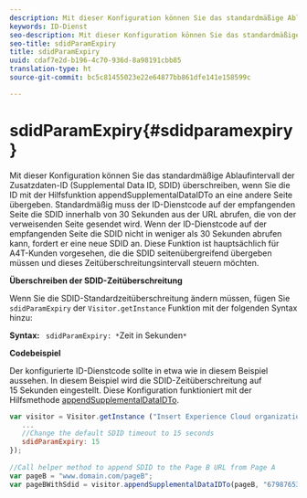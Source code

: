 ```yaml
---
description: Mit dieser Konfiguration können Sie das standardmäßige Ablaufintervall der Zusatzdaten-ID (Supplemental Data ID, SDID) überschreiben, wenn Sie die ID mit der Hilfsfunktion appendSupplementalDataIDTo an eine andere Seite übergeben. Standardmäßig muss der ID-Dienstcode auf der empfangenden Seite die SDID innerhalb von 30 Sekunden aus der URL abrufen, die von der verweisenden Seite gesendet wird. Wenn der ID-Dienstcode auf der empfangenden Seite die SDID nicht in weniger als 30 Sekunden abrufen kann, fordert er eine neue SDID an. Diese Funktion ist hauptsächlich für A4T-Kunden vorgesehen, die die SDID seitenübergreifend übergeben müssen und dieses Zeitüberschreitungsintervall steuern möchten.
keywords: ID-Dienst
seo-description: Mit dieser Konfiguration können Sie das standardmäßige Ablaufintervall der Zusatzdaten-ID (Supplemental Data ID, SDID) überschreiben, wenn Sie die ID mit der Hilfsfunktion appendSupplementalDataIDTo an eine andere Seite übergeben. Standardmäßig muss der ID-Dienstcode auf der empfangenden Seite die SDID innerhalb von 30 Sekunden aus der URL abrufen, die von der verweisenden Seite gesendet wird. Wenn der ID-Dienstcode auf der empfangenden Seite die SDID nicht in weniger als 30 Sekunden abrufen kann, fordert er eine neue SDID an. Diese Funktion ist hauptsächlich für A4T-Kunden vorgesehen, die die SDID seitenübergreifend übergeben müssen und dieses Zeitüberschreitungsintervall steuern möchten.
seo-title: sdidParamExpiry
title: sdidParamExpiry
uuid: cdaf7e2d-b196-4c70-936d-8a98191cbb85
translation-type: ht
source-git-commit: bc5c81455023e22e64877bb861dfe141e158599c

---
```



# sdidParamExpiry{#sdidparamexpiry}

Mit dieser Konfiguration können Sie das standardmäßige Ablaufintervall der Zusatzdaten-ID (Supplemental Data ID, SDID) überschreiben, wenn Sie die ID mit der Hilfsfunktion appendSupplementalDataIDTo an eine andere Seite übergeben. Standardmäßig muss der ID-Dienstcode auf der empfangenden Seite die SDID innerhalb von 30 Sekunden aus der URL abrufen, die von der verweisenden Seite gesendet wird. Wenn der ID-Dienstcode auf der empfangenden Seite die SDID nicht in weniger als 30 Sekunden abrufen kann, fordert er eine neue SDID an. Diese Funktion ist hauptsächlich für A4T-Kunden vorgesehen, die die SDID seitenübergreifend übergeben müssen und dieses Zeitüberschreitungsintervall steuern möchten.

**Überschreiben der SDID-Zeitüberschreitung**

Wenn Sie die SDID-Standardzeitüberschreitung ändern müssen, fügen Sie `sdidParamExpiry` der `Visitor.getInstance` Funktion mit der folgenden Syntax hinzu:

**Syntax:** ` sdidParamExpiry: *`Zeit in Sekunden`*`

**Codebeispiel**

Der konfigurierte ID-Dienstcode sollte in etwa wie in diesem Beispiel aussehen. In diesem Beispiel wird die SDID-Zeitüberschreitung auf 15 Sekunden eingestellt. Diese Konfiguration funktioniert mit der Hilfsmethode [appendSupplementalDataIDTo](../../library/get-set/appendsupplementaldataidto.md#reference-65d09de6fde0418f8c62fa79304a755d).

```js
var visitor = Visitor.getInstance ("Insert Experience Cloud organization ID here",{ 
   ... 
   //Change the default SDID timeout to 15 seconds 
   sdidParamExpiry: 15 
}); 
 
//Call helper method to append SDID to the Page B URL from Page A 
var pageB = "www.domain.com/pageB"; 
var pageBWithSdid = visitor.appendSupplementalDataIDTo(pageB, "67987653465787219"); 
```

